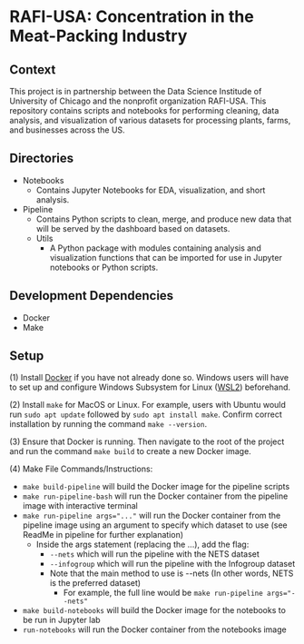 # RAFI-USA: Concentration in the Meat-Packing Industry

## Context

This project is in partnership between the Data Science Institude of University of Chicago and the nonprofit organization RAFI-USA. This repository contains scripts and notebooks for performing cleaning, data analysis, and visualization of various datasets for processing plants, farms, and businesses across the US.

## Directories

- Notebooks
  - Contains Jupyter Notebooks for EDA, visualization, and short analysis.
- Pipeline
  - Contains Python scripts to clean, merge, and produce new data that will be served by the dashboard based on datasets.
  - Utils
    - A Python package with modules containing analysis and visualization functions that can be imported for use in Jupyter notebooks or Python scripts.

## Development Dependencies

- Docker
- Make

## Setup

(1) Install [Docker](https://docker-curriculum.com/) if you have not already done so. Windows users
will have to set up and configure Windows Subsystem for Linux ([WSL2](https://docs.microsoft.com/en-us/windows/wsl/install))
beforehand.

(2) Install `make` for MacOS or Linux. For example, users with Ubuntu would run `sudo apt update` followed by `sudo apt install make`. Confirm correct installation by running the command `make --version`.

(3) Ensure that Docker is running. Then navigate to the root of the project and run the command `make build` to create a new Docker image.

(4) Make File Commands/Instructions:

- `make build-pipeline` will build the Docker image for the pipeline scripts
- `make run-pipeline-bash` will run the Docker container from the pipeline image with interactive terminal
- `make run-pipeline args="..."` will run the Docker container from the pipeline image using an argument to specify which dataset to use (see ReadMe in pipeline for further explanation)
  - Inside the args statement (replacing the ...), add the flag:
    - `--nets` which will run the pipeline with the NETS dataset
    - `--infogroup` which will run the pipeline with the Infogroup dataset
    - Note that the main method to use is --nets (In other words, NETS is the preferred dataset)
      - For example, the full line would be `make run-pipeline args="--nets"`
- `make build-notebooks` will build the Docker image for the notebooks to be run in Jupyter lab
- `run-notebooks` will run the Docker container from the notebooks image
